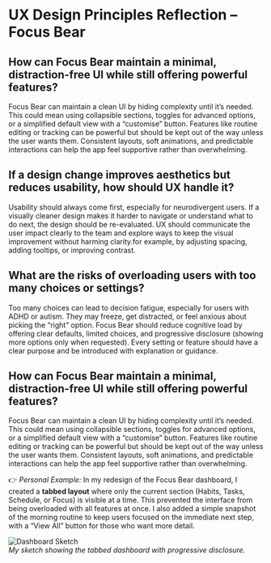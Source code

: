 # UX Design Principles Reflection – Focus Bear

## How can Focus Bear maintain a minimal, distraction-free UI while still offering powerful features?
Focus Bear can maintain a clean UI by hiding complexity until it’s needed. This could mean using collapsible sections, toggles for advanced options, or a simplified default view with a “customise” button. Features like routine editing or tracking can be powerful but should be kept out of the way unless the user wants them. Consistent layouts, soft animations, and predictable interactions can help the app feel supportive rather than overwhelming.

## If a design change improves aesthetics but reduces usability, how should UX handle it?
Usability should always come first, especially for neurodivergent users. If a visually cleaner design makes it harder to navigate or understand what to do next, the design should be re-evaluated. UX should communicate the user impact clearly to the team and explore ways to keep the visual improvement without harming clarity.for example, by adjusting spacing, adding tooltips, or improving contrast.

## What are the risks of overloading users with too many choices or settings?
Too many choices can lead to decision fatigue, especially for users with ADHD or autism. They may freeze, get distracted, or feel anxious about picking the “right” option. Focus Bear should reduce cognitive load by offering clear defaults, limited choices, and progressive disclosure (showing more options only when requested). Every setting or feature should have a clear purpose and be introduced with explanation or guidance.

## How can Focus Bear maintain a minimal, distraction-free UI while still offering powerful features?
Focus Bear can maintain a clean UI by hiding complexity until it’s needed. This could mean using collapsible sections, toggles for advanced options, or a simplified default view with a “customise” button. Features like routine editing or tracking can be powerful but should be kept out of the way unless the user wants them. Consistent layouts, soft animations, and predictable interactions can help the app feel supportive rather than overwhelming.

👉 *Personal Example:* In my redesign of the Focus Bear dashboard, I created a **tabbed layout** where only the current section (Habits, Tasks, Schedule, or Focus) is visible at a time. This prevented the interface from being overloaded with all features at once. I also added a simple snapshot of the morning routine to keep users focused on the immediate next step, with a “View All” button for those who want more detail.  

![Dashboard Sketch](your-sketch.png)  
*My sketch showing the tabbed dashboard with progressive disclosure.*
